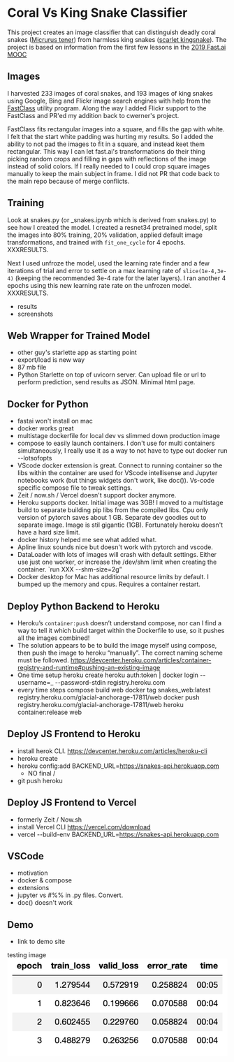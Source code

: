 # Coral Vs King Snake Classifier

This project creates an image classifier that can distinguish deadly coral snakes ([Micrurus tener](https://en.wikipedia.org/wiki/Micrurus_tener)) from harmless king snakes ([scarlet kingsnake](https://en.wikipedia.org/wiki/Scarlet_kingsnake)). The project is based on information from the first few lessons in the [2019 Fast.ai MOOC](https://course.fast.ai/)

## Images

I harvested 233 images of coral snakes, and 193 images of king snakes using Google, Bing and Flickr image search engines with help from the [FastClass](https://github.com/cwerner/fastclass) utility program. Along the way I added Flickr support to the FastClass and PR'ed my addition back to cwerner's project.

FastClass fits rectangular images into a square, and fills the gap with white. I felt that the start white padding was hurting my results. So I added the ability to not pad the images to fit in a square, and instead keet them rectangular. This way I can let fast.ai's transformations do their thing picking random crops and filling in gaps with reflections of the image instead of solid colors. If I really needed to I could crop square images manually to keep the main subject in frame. I did not PR that code back to the main repo because of merge conflicts.

## Training

Look at snakes.py (or \_snakes.ipynb which is derived from snakes.py) to see how I created the model. I created a resnet34 pretrained model, split the images into 80% training, 20% validation, applied default image transformations, and trained with `fit_one_cycle` for 4 epochs. XXXRESULTS.

Next I used unfroze the model, used the learning rate finder and a few iterations of trial and error to settle on a max learning rate of `slice(1e-4,3e-4)` (keeping the recommended 3e-4 rate for the later layers). I ran another 4 epochs using this new learning rate rate on the unfrozen model. XXXRESULTS.

- results
- screenshots

## Web Wrapper for Trained Model

- other guy's starlette app as starting point
- export/load is new way
- 87 mb file
- Python Starlette on top of uvicorn server. Can upload file or url to perform prediction, send results as JSON. Minimal html page.

## Docker for Python

- fastai won't install on mac
- docker works great
- multistage dockerfile for local dev vs slimmed down production image
- compose to easily launch containers. I don't use for multi containers simultaneously, I really use it as a way to not have to type out docker run --lotsofopts
- VScode docker extension is great. Connect to running container so the libs within the container are used for VScode intellisense and Jupyter notebooks work (but things widgets don't work, like doc()). Vs-code specific compose file to tweak settings.
- Zeit / now.sh / Vercel doesn't support docker anymore.
- Heroku supports docker. Initial image was 3GB! I moved to a multistage build to separate building pip libs from the compiled libs. Cpu only version of pytorch saves about 1 GB. Separate dev goodies out to separate image. Image is stil gigantic (1GB). Fortunately heroku doesn't have a hard size limit.
- docker history helped me see what added what.
- Apline linux sounds nice but doesn't work with pytorch and vscode.
- DataLoader with lots of images will crash with default settings. Either use just one worker, or increase the /dev/shm limit when creating the container. `run XXX --shm-size=2g”
- Docker desktop for Mac has additional resource limits by default. I bumped up the memory and cpus. Requires a container restart.

## Deploy Python Backend to Heroku

- Heroku’s `container:push` doesn’t understand compose, nor can I find a way to tell it which build target within the Dockerfile to use, so it pushes all the images combined!
- The solution appears to be to build the image myself using compose, then push the image to heroku “manually”. The correct naming scheme must be followed. https://devcenter.heroku.com/articles/container-registry-and-runtime#pushing-an-existing-image
- One time setup
  heroku create
  heroku auth:token | docker login --username=\_ --password-stdin registry.heroku.com
- every time steps
  compose build web
  docker tag snakes_web:latest registry.heroku.com/glacial-anchorage-17811/web
  docker push registry.heroku.com/glacial-anchorage-17811/web
  heroku container:release web

## Deploy JS Frontend to Heroku

- install herok CLI. https://devcenter.heroku.com/articles/heroku-cli
- heroku create
- heroku config:add BACKEND_URL=https://snakes-api.herokuapp.com
  - NO final /
- git push heroku

## Deploy JS Frontend to Vercel

- formerly Zeit / Now.sh
- install Vercel CLI https://vercel.com/download
- vercel --build-env BACKEND_URL=https://snakes-api.herokuapp.com

## VSCode

- motivation
- docker & compose
- extensions
- jupyter vs #%% in .py files. Convert.
- doc() doesn't work

## Demo

- link to demo site

testing image ![training stage 1](readme/train1.png)
